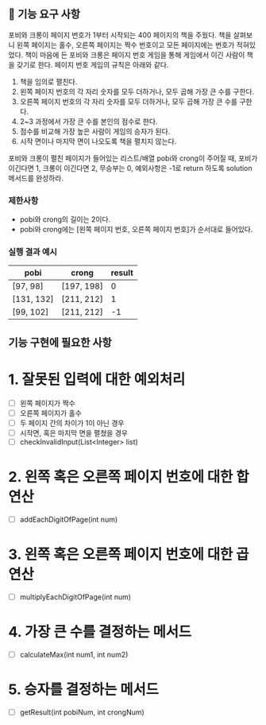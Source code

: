 ## 🚀 기능 요구 사항

포비와 크롱이 페이지 번호가 1부터 시작되는 400 페이지의 책을 주웠다. 책을 살펴보니 왼쪽 페이지는 홀수, 오른쪽 페이지는 짝수 번호이고 모든 페이지에는 번호가 적혀있었다. 책이 마음에 든 포비와 크롱은 페이지 번호 게임을 통해 게임에서 이긴 사람이 책을 갖기로 한다. 페이지 번호 게임의 규칙은 아래와 같다.

1. 책을 임의로 펼친다.
2. 왼쪽 페이지 번호의 각 자리 숫자를 모두 더하거나, 모두 곱해 가장 큰 수를 구한다.
3. 오른쪽 페이지 번호의 각 자리 숫자를 모두 더하거나, 모두 곱해 가장 큰 수를 구한다.
4. 2~3 과정에서 가장 큰 수를 본인의 점수로 한다.
5. 점수를 비교해 가장 높은 사람이 게임의 승자가 된다.
6. 시작 면이나 마지막 면이 나오도록 책을 펼치지 않는다.

포비와 크롱이 펼친 페이지가 들어있는 리스트/배열 pobi와 crong이 주어질 때, 포비가 이긴다면 1, 크롱이 이긴다면 2, 무승부는 0, 예외사항은 -1로 return 하도록 solution 메서드를 완성하라.

### 제한사항

- pobi와 crong의 길이는 2이다.
- pobi와 crong에는 [왼쪽 페이지 번호, 오른쪽 페이지 번호]가 순서대로 들어있다.

### 실행 결과 예시

| pobi | crong | result |
| --- | --- | --- |
| [97, 98] | [197, 198] | 0 |
| [131, 132] | [211, 212] | 1 |
| [99, 102] | [211, 212] | -1 |

## 기능 구현에 필요한 사항

# 1. 잘못된 입력에 대한 예외처리
- [ ] 왼쪽 페이지가 짝수
- [ ] 오른쪽 페이지가 홀수
- [ ] 두 페이지 간의 차이가 1이 아닌 경우
- [ ] 시작면, 혹은 마지막 면을 펼쳤을 경우
- [ ] checkInvalidInput(List\<Integer\> list)
# 2. 왼쪽 혹은 오른쪽 페이지 번호에 대한 합 연산
- [ ] addEachDigitOfPage(int num)
# 3. 왼쪽 혹은 오른쪽 페이지 번호에 대한 곱 연산
- [ ] multiplyEachDigitOfPage(int num)
# 4. 가장 큰 수를 결정하는 메서드
- [ ] calculateMax(int num1, int num2)
# 5. 승자를 결정하는 메서드
- [ ] getResult(int pobiNum, int crongNum)
